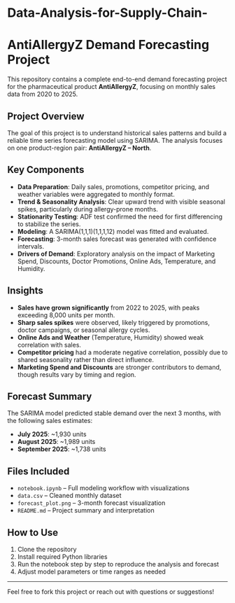 # Data-Analysis-for-Supply-Chain-

# AntiAllergyZ Demand Forecasting Project

This repository contains a complete end-to-end demand forecasting project for the pharmaceutical product **AntiAllergyZ**, focusing on monthly sales data from 2020 to 2025.

##  Project Overview

The goal of this project is to understand historical sales patterns and build a reliable time series forecasting model using SARIMA. The analysis focuses on one product-region pair: **AntiAllergyZ – North**.

##  Key Components

- **Data Preparation**: Daily sales, promotions, competitor pricing, and weather variables were aggregated to monthly format.
- **Trend & Seasonality Analysis**: Clear upward trend with visible seasonal spikes, particularly during allergy-prone months.
- **Stationarity Testing**: ADF test confirmed the need for first differencing to stabilize the series.
- **Modeling**: A SARIMA(1,1,1)(1,1,1,12) model was fitted and evaluated.
- **Forecasting**: 3-month sales forecast was generated with confidence intervals.
- **Drivers of Demand**: Exploratory analysis on the impact of Marketing Spend, Discounts, Doctor Promotions, Online Ads, Temperature, and Humidity.

##  Insights

- **Sales have grown significantly** from 2022 to 2025, with peaks exceeding 8,000 units per month.
- **Sharp sales spikes** were observed, likely triggered by promotions, doctor campaigns, or seasonal allergy cycles.
- **Online Ads and Weather** (Temperature, Humidity) showed weak correlation with sales.
- **Competitor pricing** had a moderate negative correlation, possibly due to shared seasonality rather than direct influence.
- **Marketing Spend and Discounts** are stronger contributors to demand, though results vary by timing and region.

##  Forecast Summary

The SARIMA model predicted stable demand over the next 3 months, with the following sales estimates:

- **July 2025**: ~1,930 units  
- **August 2025**: ~1,989 units  
- **September 2025**: ~1,738 units  

##  Files Included

- `notebook.ipynb` – Full modeling workflow with visualizations
- `data.csv` – Cleaned monthly dataset
- `forecast_plot.png` – 3-month forecast visualization
- `README.md` – Project summary and interpretation

##  How to Use

1. Clone the repository  
2. Install required Python libraries  
3. Run the notebook step by step to reproduce the analysis and forecast  
4. Adjust model parameters or time ranges as needed

---

Feel free to fork this project or reach out with questions or suggestions!

